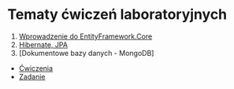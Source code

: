 # Tematy ćwiczeń laboratoryjnych
1. [Wprowadzenie do EntityFramework.Core](https://github.com/igordzie97/databases-frameworks/blob/main/EntityFramework/IgorDzierwaEFLab.pdf)
2. [Hibernate, JPA](https://github.com/igordzie97/databases-frameworks/blob/main/Hibernate/sprawozdanie.pdf)
3. [Dokumentowe bazy danych - MongoDB]
  - [Ćwiczenia](https://github.com/igordzie97/databases-frameworks/blob/main/MongoDB/Laboratory/sprawozdanie.pdf)
  - [Zadanie](https://github.com/igordzie97/databases-frameworks/blob/main/MongoDB/Exercise/sprawozdanie.pdf)
